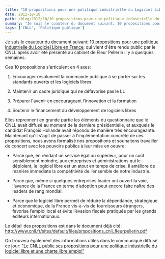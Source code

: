 ```yaml
---
title: "10 propositions pour une politique industrielle du Logiciel Libre en France"
date: 2012-10-10
path: /blog/2012/10/10-propositions-pour-une-politique-industrielle-du-logiciel-libre-en-france
summary: "Je suis le coauteur du document suivant: 10 propositions pour une politique industrielle du Logiciel Libre en France, qui vient d'&ecirc;tre rendu public par le CNLL apr&egrave;s avoir &eacute;t&eacute; pr&eacute;sent&eacute; au cabinet de Fleur Pellerin il y a quelques semaines."
tags: ['CNLL', 'Politique publique']
---
```


Je suis le coauteur du document suivant: [10 propositions pour une politique industrielle du Logiciel Libre en France](http://www.cnll.fr/sites/default/files/propositions_cnll_fleurpellerin.pdf), qui vient d'&ecirc;tre rendu public par le CNLL apr&egrave;s avoir &eacute;t&eacute; pr&eacute;sent&eacute; au cabinet de Fleur Pellerin il y a quelques semaines.


Ces 10 propositions s'articulent en 4 axes:

1. Encourager r&eacute;solument la commande publique &agrave; se porter sur les standards ouverts et les logiciels libres

2. Maintenir un cadre juridique qui ne d&eacute;favorise pas le LL

3. Pr&eacute;parer l'avenir en encourageant l'innovation et la formation

4. Soutenir le financement du d&eacute;veloppement de logiciels libres


Elles reprennent en grande partie les &eacute;l&eacute;ments du questionnaire que le CNLL avait diffus&eacute; au moment de la derni&egrave;re pr&eacute;sidentielle, et auxquels le candidat Fran&ccedil;ois Hollande avait r&eacute;pondu de mani&egrave;re tr&egrave;s encourageante. Maintenant qu'il s'agit de passer &agrave; l'impl&eacute;mentation concr&ecirc;te de ces propositions, nous avons formalis&eacute; nos propositions et souhaitons travailler de concert avec les pouvoirs publics &agrave; leur mise en oeuvre:

- Parce que, en rendant un service &eacute;gal ou sup&eacute;rieur, pour un co&ucirc;t sensiblement moindre, aux entreprises et administrations qui le d&eacute;ploient, le logiciel libre est un atout en temps de crise, il am&eacute;liore de mani&egrave;re imm&eacute;diate la comp&eacute;titivit&eacute; de l&rsquo;ensemble de notre industrie.

- Parce que, m&ecirc;me si quelques entreprises leader ont ouvert la voie, l&rsquo;avance de la France en terme d&rsquo;adoption peut encore faire na&icirc;tre des leaders de rang mondial.

- Parce que le logiciel libre permet de r&eacute;duire la d&eacute;pendance, strat&eacute;gique et &eacute;conomique, de la France vis-&agrave;-vis de fournisseurs &eacute;trangers, favorise l&rsquo;emploi local et &eacute;vite l&rsquo;&eacute;vasion fiscale pratiqu&eacute;e par les grands &eacute;diteurs internationaux.


Le d&eacute;tail des propositions est dans le document d&eacute;j&agrave; cit&eacute;:
<http://www.cnll.fr/sites/default/files/propositions_cnll_fleurpellerin.pdf>

On trouvera &eacute;galement des informations utiles dans le communiqu&eacute; diffus&eacute; ce jour: [&quot;Le CNLL publie ses propositions pour une politique industrielle du logiciel libre et une charte libre emploi&quot;](http://www.cnll.fr/sites/default/files/cp_propositions_cnll_fleurpellerin.pdf)

